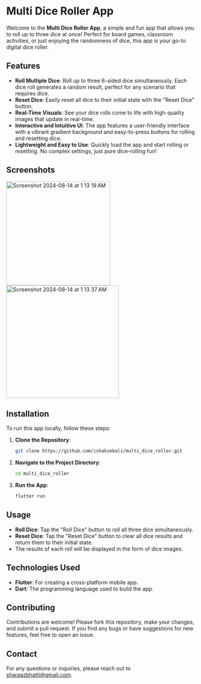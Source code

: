 # Multi Dice Roller App

Welcome to the **Multi Dice Roller App**, a simple and fun app that allows you to roll up to three dice at once! Perfect for board games, classroom activities, or just enjoying the randomness of dice, this app is your go-to digital dice roller.

## Features

- **Roll Multiple Dice**: Roll up to three 6-sided dice simultaneously. Each dice roll generates a random result, perfect for any scenario that requires dice.
- **Reset Dice**: Easily reset all dice to their initial state with the "Reset Dice" button.
- **Real-Time Visuals**: See your dice rolls come to life with high-quality images that update in real-time.
- **Interactive and Intuitive UI**: The app features a user-friendly interface with a vibrant gradient background and easy-to-press buttons for rolling and resetting dice.
- **Lightweight and Easy to Use**: Quickly load the app and start rolling or resetting. No complex settings, just pure dice-rolling fun!

## Screenshots

<img width="276" alt="Screenshot 2024-08-14 at 1 13 19 AM" src="https://github.com/user-attachments/assets/ff007cbe-a51b-4fe0-9806-00d6b4b7f85e">
<img width="299" alt="Screenshot 2024-08-14 at 1 13 37 AM" src="https://github.com/user-attachments/assets/1afd7845-169a-4559-93a0-e32d3a4891bc">

## Installation

To run this app locally, follow these steps:

1. **Clone the Repository**:
   ```bash
   git clone https://github.com/ishahzebali/multi_dice_roller.git
   ```
2. **Navigate to the Project Directory**:
   ```bash
   cd multi_dice_roller
   ```
3. **Run the App**:
   ```bash
   flutter run
   ```

## Usage

- **Roll Dice**: Tap the "Roll Dice" button to roll all three dice simultaneously.
- **Reset Dice**: Tap the "Reset Dice" button to clear all dice results and return them to their initial state.
- The results of each roll will be displayed in the form of dice images.

## Technologies Used

- **Flutter**: For creating a cross-platform mobile app.
- **Dart**: The programming language used to build the app.

## Contributing

Contributions are welcome! Please fork this repository, make your changes, and submit a pull request. If you find any bugs or have suggestions for new features, feel free to open an issue.

## Contact

For any questions or inquiries, please reach out to sharaazbhatti@gmail.com.
